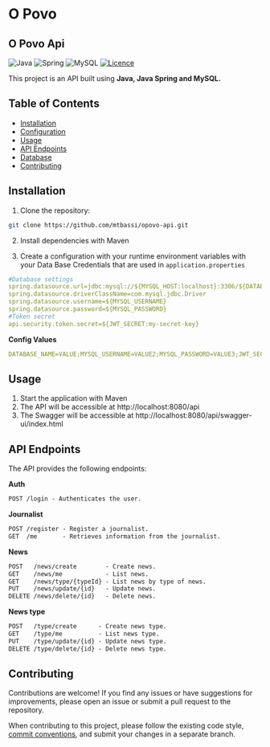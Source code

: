# O Povo
## O Povo Api
![Java](https://img.shields.io/badge/java-%23ED8B00.svg?style=for-the-badge&logo=openjdk&logoColor=white)
![Spring](https://img.shields.io/badge/spring-%236DB33F.svg?style=for-the-badge&logo=spring&logoColor=white)
![MySQL](https://img.shields.io/badge/MySQL-%23ED8B00.svg?style=for-the-badge&logo=mysql&logoColor=white&color=%233d6ab2)
[![Licence](https://img.shields.io/github/license/Ileriayo/markdown-badges?style=for-the-badge)](./LICENSE)

This project is an API built using **Java, Java Spring and MySQL.**

## Table of Contents

- [Installation](#installation)
- [Configuration](#configuration)
- [Usage](#usage)
- [API Endpoints](#api-endpoints)
- [Database](#database)
- [Contributing](#contributing)

## Installation

1. Clone the repository:

```bash
git clone https://github.com/mtbassi/opovo-api.git
```

2. Install dependencies with Maven

3. Create a configuration with your runtime environment variables with your Data Base Credentials that are used in `application.properties`

```yaml
#Database settings
spring.datasource.url=jdbc:mysql://${MYSQL_HOST:localhost}:3306/${DATABASE_NAME}
spring.datasource.driverClassName=com.mysql.jdbc.Driver
spring.datasource.username=${MYSQL_USERNAME}
spring.datasource.password=${MYSQL_PASSWORD}
#Token secret
api.security.token.secret=${JWT_SECRET:my-secret-key}
```

**Config Values**

```yaml
DATABASE_NAME=VALUE;MYSQL_USERNAME=VALUE2;MYSQL_PASSWORD=VALUE3;JWT_SECRET=VALUE4
```
## Usage

1. Start the application with Maven
2. The API will be accessible at http://localhost:8080/api
3. The Swagger will be accessible at http://localhost:8080/api/swagger-ui/index.html

## API Endpoints
The API provides the following endpoints:

**Auth**
```markdown
POST /login - Authenticates the user.
```

**Journalist**
```markdown
POST /register - Register a journalist.
GET  /me       - Retrieves information from the journalist.
```

**News**
```markdown
POST   /news/create        - Create news.
GET    /news/me            - List news.
GET    /news/type/{typeId} - List news by type of news.
PUT    /news/update/{id}   - Update news.
DELETE /news/delete/{id}   - Delete news.
```

**News type**
```markdown
POST   /type/create      - Create news type.
GET    /type/me          - List news type.
PUT    /type/update/{id} - Update news type.
DELETE /type/delete/{id} - Delete news type.
```

## Contributing

Contributions are welcome! If you find any issues or have suggestions for improvements, please open an issue or submit a pull request to the repository.

When contributing to this project, please follow the existing code style, [commit conventions](https://www.conventionalcommits.org/en/v1.0.0/), and submit your changes in a separate branch.

